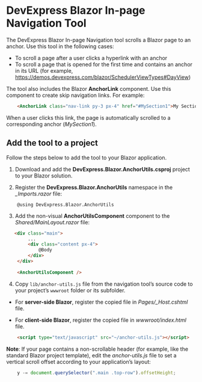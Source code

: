 # DevExpress Blazor In-page Navigation Tool

The DevExpress Blazor In-page Navigation tool scrolls a Blazor page to an anchor. Use this tool in the following cases:

* To scroll a page after a user clicks a hyperlink with an anchor
* To scroll a page that is opened for the first time and contains an anchor in its URL (for example, https://demos.devexpress.com/blazor/SchedulerViewTypes#DayView)

The tool also includes the Blazor **AnchorLink** component. Use this component to create skip navigation links. For example:

```html
	<AnchorLink class="nav-link py-3 px-4" href="#MySection1">My Section 1</AnchorLink>
```
	
When a user clicks this link, the page is automatically scrolled to a corresponding anchor (_MySection1_).

## Add the tool to a project

Follow the steps below to add the tool to your Blazor application.

1. Download and add the **DevExpress.Blazor.AnchorUtils.csproj** project to your Blazor solution.

2. Register the **DevExpress.Blazor.AnchorUtils** namespace in the _\_Imports.razor_ file:

```
	@using DevExpress.Blazor.AnchorUtils
```
   
3. Add the non-visual **AnchorUtilsComponent** component to the _Shared/MainLayout.razor_ file:

```html
   <div class="main">
		...
		<div class="content px-4"> 
			@Body 
		</div> 
	</div>
	
	<AnchorUtilsComponent />
```
	
4. Copy `lib/anchor-utils.js` file from the navigation tool’s source code to your project’s `wwwroot` folder or its subfolder.

* For **server-side Blazor**, register the copied file in _Pages/\_Host.cshtml_ file.

* For **client-side Blazor**, register the copied file in _wwwroot/index.html_ file.

```html
	<script type="text/javascript" src="~/anchor-utils.js"></script>
```
	
**Note**: If your page contains a non-scrollable header (for example, like the standard Blazor project template), edit the _anchor-utils.js_ file to set a vertical scroll offset according to your application’s layout:

```javascript
	y -= document.querySelector(".main .top-row").offsetHeight;
```
	
